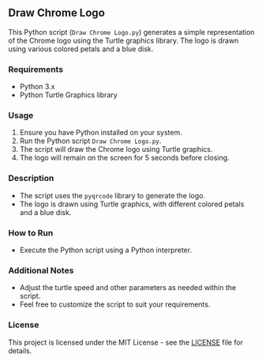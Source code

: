 ## Draw Chrome Logo
This Python script (`Draw Chrome Logo.py`) generates a simple representation of the Chrome logo using the Turtle graphics library. The logo is drawn using various colored petals and a blue disk.

### Requirements
- Python 3.x
- Python Turtle Graphics library

### Usage
1. Ensure you have Python installed on your system.
2. Run the Python script `Draw Chrome Logo.py`.
3. The script will draw the Chrome logo using Turtle graphics.
4. The logo will remain on the screen for 5 seconds before closing.

### Description
- The script uses the `pyqrcode` library to generate the logo.
- The logo is drawn using Turtle graphics, with different colored petals and a blue disk.

### How to Run
- Execute the Python script using a Python interpreter.

### Additional Notes
- Adjust the turtle speed and other parameters as needed within the script.
- Feel free to customize the script to suit your requirements.

### License
This project is licensed under the MIT License - see the [LICENSE](LICENSE) file for details.
